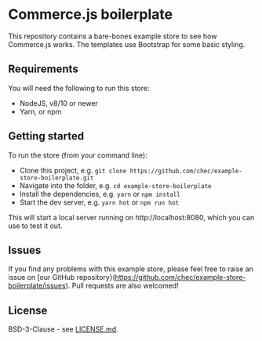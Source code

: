 # Commerce.js boilerplate

This repository contains a bare-bones example store to see how Commerce.js works. The templates use Bootstrap for
some basic styling.

## Requirements

You will need the following to run this store:

* NodeJS, v8/10 or newer
* Yarn, or npm

## Getting started

To run the store (from your command line):

* Clone this project, e.g. `git clone https://github.com/chec/example-store-boilerplate.git`
* Navigate into the folder, e.g. `cd example-store-boilerplate`
* Install the dependencies, e.g. `yarn` or `npm install`
* Start the dev server, e.g. `yarn hot` or `npm run hot`

This will start a local server running on http://localhost:8080, which you can use to test it out.

## Issues

If you find any problems with this example store, please feel free to raise an issue on
[our GitHub repository}(https://github.com/chec/example-store-boilerplate/issues). Pull requests are also welcomed!

## License

BSD-3-Clause - see [LICENSE.md](LICENSE.md).
